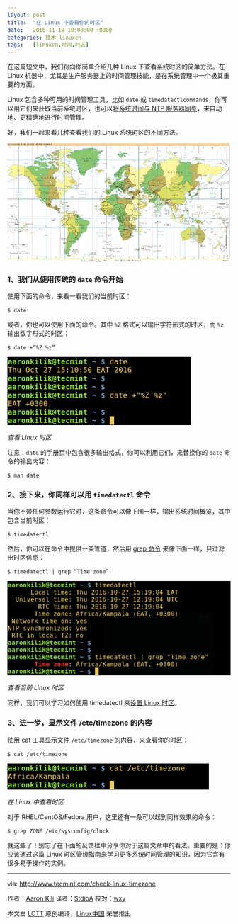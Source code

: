 ```yaml
---
layout: post
title:	"在 Linux 中查看你的时区"
date:	2016-11-19 10:00:00 +0800 
categories:	技术 linuxcn 
tags:	[linuxcn,时间,时区]
---
```



在这篇短文中，我们将向你简单介绍几种 Linux 下查看系统时区的简单方法。在 Linux 机器中，尤其是生产服务器上的时间管理技能，是在系统管理中一个极其重要的方面。


Linux 包含多种可用的时间管理工具，比如 `date` 或 `timedatectlcommands`，你可以用它们来获取当前系统时区，也可以[将系统时间与 NTP 服务器同步](http://www.tecmint.com/install-ntp-server-in-centos/)，来自动地、更精确地进行时间管理。


好，我们一起来看几种查看我们的 Linux 系统时区的不同方法。


![](/Asserts/Images/album/201611/19/100211cd4llxld46xlqex6.jpg)


### 1、我们从使用传统的 `date` 命令开始


使用下面的命令，来看一看我们的当前时区：



```
$ date

```

或者，你也可以使用下面的命令。其中 `%Z` 格式可以输出字符形式的时区，而 `%z` 输出数字形式的时区：



```
$ date +”%Z %z”

```

![Find Linux Timezone](/Asserts/Images/album/201611/19/100008maywickztn1iyvic.png)


*查看 Linux 时区*


注意：`date` 的手册页中包含很多输出格式，你可以利用它们，来替换你的 `date` 命令的输出内容：



```
$ man date

```

### 2、接下来，你同样可以用 `timedatectl` 命令


当你不带任何参数运行它时，这条命令可以像下图一样，输出系统时间概览，其中包含当前时区：



```
$ timedatectl

```

然后，你可以在命令中提供一条管道，然后用 [grep 命令](http://www.tecmint.com/12-practical-examples-of-linux-grep-command/) 来像下面一样，只过滤出时区信息：



```
$ timedatectl | grep “Time zone”

```

![Find Current Linux Timezone](/Asserts/Images/album/201611/19/100010vtxlxmmo5obxbiio.png)


*查看当前 Linux 时区*


同样，我们可以学习如何使用 timedatectl 来[设置 Linux 时区](http://www.tecmint.com/set-time-timezone-and-synchronize-time-using-timedatectl-command/)。


### 3、进一步，显示文件 /etc/timezone 的内容


使用 [cat 工具](http://www.tecmint.com/13-basic-cat-command-examples-in-linux/)显示文件 `/etc/timezone` 的内容，来查看你的时区：



```
$ cat /etc/timezone

```

![Check Timezone of Linux](/Asserts/Images/album/201611/19/100010xs2n4c4qbmzmgej8.png)


*在 Linux 中查看时区*


对于 RHEL/CentOS/Fedora 用户，这里还有一条可以起到同样效果的命令：



```
$ grep ZONE /etc/sysconfig/clock

```

就这些了！别忘了在下面的反馈栏中分享你对于这篇文章中的看法。重要的是：你应该通过这篇 Linux 时区管理指南来学习更多系统时间管理的知识，因为它含有很多易于操作的实例。




---


via: <http://www.tecmint.com/check-linux-timezone>


作者：[Aaron Kili](http://www.tecmint.com/author/aaronkili/) 译者：[StdioA](https://github.com/StdioA) 校对：[wxy](https://github.com/wxy)


本文由 [LCTT](https://github.com/LCTT/TranslateProject) 原创编译，[Linux中国](https://linux.cn/) 荣誉推出
